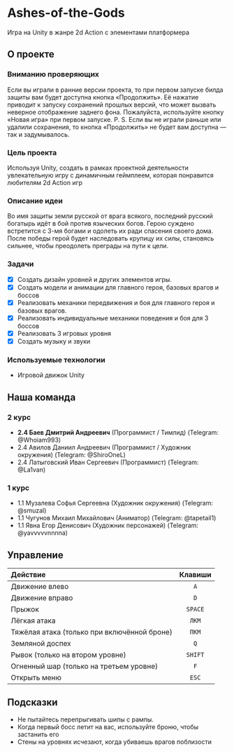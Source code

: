 # Ashes-of-the-Gods
Игра на Unity в жанре 2d Action с элементами платформера


## О проекте

### Вниманию проверяющих
Если вы играли в ранние версии проекта, то при первом запуске билда защиты вам будет доступна кнопка «Продолжить». Её нажатие приводит к запуску сохранений прошлых версий, что может вызвать неверное отображение заднего фона. Пожалуйста, используйте кнопку «Новая игра» при первом запуске.
P. S. Если вы не играли раньше или удалили сохранения, то кнопка «Продолжить» не будет вам доступна — так и задумывалось.

### Цель проекта
Используя Unity, создать в рамках проектной деятельности увлекательную игру с динамичным геймплеем, которая понравится любителям 2d Action игр

### Описание идеи
Во имя защиты земли русской от врага всякого, последний русский богатырь идёт в бой против языческих богов. Герою суждено встретится с 3-мя богами и одолеть их ради спасения своего дома. После победы герой будет наследовать крупицу их силы, становясь сильнее, чтобы преодолеть преграды на пути к цели.


### Задачи
- [X] Создать дизайн уровней и других элементов игры.
- [X] Создать модели и анимации для главного героя, базовых врагов и боссов
- [X] Реализовать механики передвижения и боя для главного героя и базовых врагов.
- [X] Реализовать индивидуальные механики поведения и боя для 3 боссов
- [X] Реализовать 3 игровых уровня
- [X] Создать музыку и звуки

### Используемые технологии
- Игровой движок Unity

## Наша команда
</summary>

### 2 курс
- **2.4 Баев Дмитрий Андреевич** (Программист / Тимлид) (Telegram: @Whoiam993)
- 2.4 Авилов Даниил Андреевич (Программист /  Художник окружения) (Telegram: @ShiroOneL)
- 2.4 Латыговский Иван Сергеевич (Программист) (Telegram: @La1van)

### 1 курс
- 1.1 Музалева Софья Сергеевна (Художник окружения) (Telegram: @smuzal)
- 1.1 Чугунов Михаил Михайлович (Аниматор) (Telegram: @tapetail1)
- 1.1 Явна Егор Денисович (Художник персонажей) (Telegram: @yavvvvvnnnna)
</details>

## Управление
| Действие  | Клавиши |
| :---- | :----: |
| Движение влево | `A` |
| Движение вправо | `D` |
| Прыжок | `SPACE` |
| Лёгкая атака | `ЛКМ` |
| Тяжёлая атака (только при включённой броне) | `ПКМ` |
| Земляной доспех | `Q` |
| Рывок (только на втором уровне) | `SHIFT` |
| Огненный шар (только на третьем уровне) | `F` |
| Открыть меню  | `ESC` |

## Подсказки
- Не пытайтесь перепрыгивать шипы с рампы.
- Когда первый босс летит на вас, используйте броню, чтобы застанить его
- Стены на уровнях исчезают, когда убиваешь врагов поблизости
